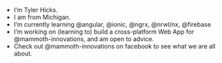- I’m Tyler Hicks.
- I am from Michigan.
- I’m currently learning @angular, @ionic, @ngrx, @nrwl/nx, @firebase
- I’m working on (learning to) build a cross-platform Web App for @mammoth-innovations, and am open to advice. 
- Check out @mammoth-innovations on facebook to see what we are all about.

<!---
TylerHicks21/TylerHicks21 is a ✨ special ✨ repository because its `README.md` (this file) appears on your GitHub profile.
You can click the Preview link to take a look at your changes.
--->
